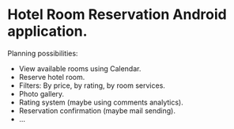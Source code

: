 # Hotel Room Reservation Android application.

Planning possibilities:
+ View available rooms using Calendar.
+ Reserve hotel room.
+ Filters: By price, by rating, by room services.
+ Photo gallery.
+ Rating system (maybe using comments analytics).
+ Reservation confirmation (maybe mail sending).
+ ...
